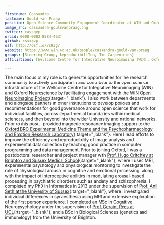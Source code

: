 ```yaml
---

firstname: Cassandra
lastname: Gould van Praag
position: Open Science Community Engagement Coordinator at WIN and Oxford Neuroscience
image_src: cassandra-gouldvanpraag.png
twitter: cassgvp
orcid: 0000-0002-8584-4637
github: cassgvp
osf: http://osf.io/7s93g/
website: https://www.win.ox.ac.uk/people/cassandra-gould-van-praag
groups: [Steering Group, ReproducibiliTea, The Carpentries]
affiliations: [Wellcome Centre for Integrative Neuroimaging (WIN), Oxford Neuroscience, Department of Psychiatry, Medical Sciences Division]

---
```


The main focus of my role is to generate opportunities for the research community to actively participate in and contribute to the open science infrastructure of the Wellcome Centre for Integrative Neuroimaging (WIN) and Oxford Neuroscience by facilitating engagement with the [WIN Open Neuroimaging Project](https://www.win.ox.ac.uk/open-neuroimaging){:target="_blank"}. I also work between departments and alongside partners in other institutions to develop policies and recommendations for good governance around open science that work for individual facilities, across departmental boundaries within medical sciences, and then beyond into the wider University and national networks. Prior to this post, I provided magnetic resonance imaging support to the [Oxford BRC Experimental Medicine Theme and the Psychopharmacology and Emotion Research Laboratory](https://www.psych.ox.ac.uk/research/psychopharmacology-and-emotion-research-laboratory){:target="_blank"}. Here I lead efforts to improve the efficiency and reproducibility of image analysis and experimental data collection by teaching good practice in computer programming and data management. Prior to joining Oxford, I was a postdoctoral researcher and project manager with [Prof. Hugo Critchley at Brighton and Sussex Medical School](https://www.bsms.ac.uk/about/contact-us/staff/professor-hugo-d-critchley.aspx){:target="_blank"}, where I used MRI, experimental psychology and physiological monitoring to investigate the role of physiological arousal in cognitive and emotional processing, along with the impact of interoceptive abilities in modulating arousal-based processing in psychiatric disorders such as anxiety and schizophrenia. I completed my PhD in Informatics in 2013 under the supervision of [Prof. Anil Seth at the University of Sussex](http://www.sussex.ac.uk/sackler/people/directors){:target="_blank"}, where I investigated individual differences in synaesthesia using MRI and extensive exploration of the first person experience. I completed an MSc in Cognitive Neuropsychology under the supervision of [Prof. Geraint Rees at UCL](http://www.fil.ion.ucl.ac.uk/~grees/){:target="_blank"}, and a BSc in Biological Sciences (genetics and immunology) from the University of Brighton.
